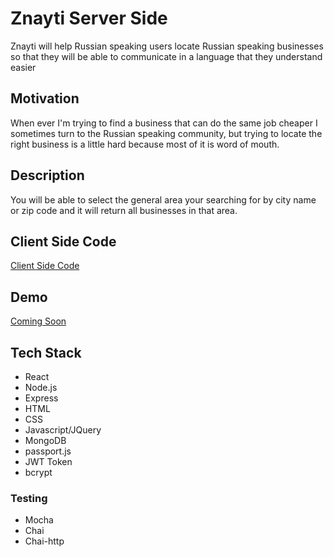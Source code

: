 # Znayti Server Side

Znayti will help Russian speaking users locate Russian speaking businesses so that they will be able to communicate in a language that they understand easier

## Motivation

When ever I'm trying to find a business that can do the same job cheaper I sometimes turn to the Russian speaking community, but trying to locate the right business is a little hard because most of it is word of mouth.

## Description

You will be able to select the general area your searching for by city name or zip code and it will return all businesses in that area.

## Client Side Code

[Client Side Code](https://github.com/rusye/znayti-client)

## Demo

[Coming Soon]()

## Tech Stack
* React
* Node.js
* Express
* HTML
* CSS
* Javascript/JQuery
* MongoDB
* passport.js
* JWT Token
* bcrypt

### Testing

* Mocha
* Chai
* Chai-http